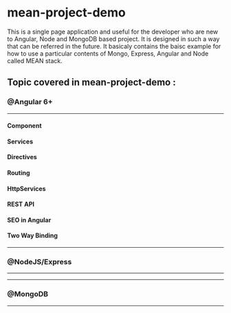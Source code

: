 # mean-project-demo
This is a single page application and useful for the developer who are new to Angular, Node and MongoDB based project. It is designed in such a way that can be referred in the future. It basicaly contains the baisc example for how to use a particular contents of Mongo, Express, Angular and Node called MEAN stack.

## Topic covered in mean-project-demo :

### @Angular 6+
------------------
#### Component
#### Services
#### Directives
#### Routing
#### HttpServices
#### REST API
#### SEO in Angular
#### Two Way Binding

------------------
### @NodeJS/Express
------------------

------------------
### @MongoDB
------------------


